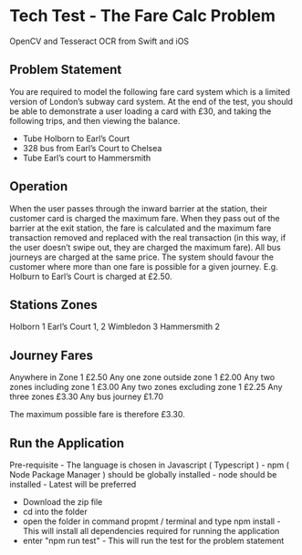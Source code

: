 Tech Test - The Fare Calc Problem
==
OpenCV and Tesseract OCR from Swift and iOS

Problem Statement
-
You are required to model the following fare card system which is a limited version of
London’s subway card system. At the end of the test, you should be able to demonstrate
a user loading a card with £30, and taking the following trips, and then viewing the
balance.
- Tube Holborn to Earl’s Court
- 328 bus from Earl’s Court to Chelsea
- Tube Earl’s court to Hammersmith

Operation
-
When the user passes through the inward barrier at the station, their customer card is
charged the maximum fare.
When they pass out of the barrier at the exit station, the fare is calculated and the maximum
fare transaction removed and replaced with the real transaction (in this way, if the user
doesn’t swipe out, they are charged the maximum fare).
All bus journeys are charged at the same price.
The system should favour the customer where more than one fare is possible for a given
journey. E.g. Holburn to Earl’s Court is charged at £2.50.

Stations            Zones
-
Holborn             1
Earl’s Court        1, 2
Wimbledon           3
Hammersmith         2 


Journey                             Fares
-
Anywhere in Zone 1                  £2.50
Any one zone outside zone 1         £2.00
Any two zones including zone 1      £3.00
Any two zones excluding zone 1      £2.25
Any three zones                     £3.30
Any bus journey                     £1.70

The maximum possible fare is therefore £3.30.

Run the Application
-
Pre-requisite
    - The language is chosen in Javascript ( Typescript )
    - npm ( Node Package Manager ) should be globally installed
    - node should be installed - Latest will be preferred
    
- Download the zip file
- cd into the folder
- open the folder in command propmt / terminal and type npm install
       - This will install all dependencies required for running the application
- enter "npm run test"
       - This will run the test for the problem statement
             




